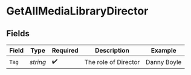 # GetAllMediaLibraryDirector


## Fields

| Field                | Type                 | Required             | Description          | Example              |
| -------------------- | -------------------- | -------------------- | -------------------- | -------------------- |
| `Tag`                | *string*             | :heavy_check_mark:   | The role of Director | Danny Boyle          |